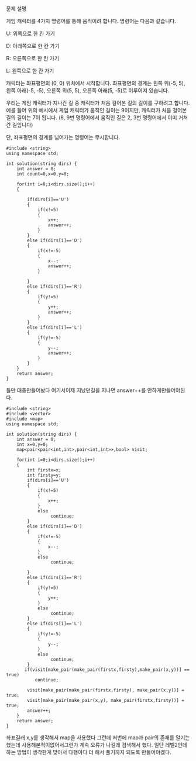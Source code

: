 문제 설명

게임 캐릭터를 4가지 명령어를 통해 움직이려 합니다. 명령어는 다음과 같습니다.

U: 위쪽으로 한 칸 가기

D: 아래쪽으로 한 칸 가기

R: 오른쪽으로 한 칸 가기

L: 왼쪽으로 한 칸 가기

캐릭터는 좌표평면의 (0, 0) 위치에서 시작합니다. 좌표평면의 경계는 왼쪽 위(-5, 5), 왼쪽 아래(-5, -5), 오른쪽 위(5, 5), 오른쪽 아래(5, -5)로 이루어져 있습니다.

우리는 게임 캐릭터가 지나간 길 중 캐릭터가 처음 걸어본 길의 길이를 구하려고 합니다. 예를 들어 위의 예시에서 게임 캐릭터가 움직인 길이는 9이지만, 캐릭터가 처음 걸어본 길의 길이는 7이 됩니다. (8, 9번 명령어에서 움직인 길은 2, 3번 명령어에서 이미 거쳐 간 길입니다)

단, 좌표평면의 경계를 넘어가는 명령어는 무시합니다.

```
#include <string>
using namespace std;

int solution(string dirs) {
    int answer = 0;
    int count=0,x=0,y=0;
    
    for(int i=0;i<dirs.size();i++)
    {
        
        if(dirs[i]=='U')
        {
            if(x!=5)
            {
                x++;
                answer++;
            }
        }
        else if(dirs[i]=='D')
        {
            if(x!=-5)
            {
                x--;
                answer++;
            }
            
        }
        else if(dirs[i]=='R')
        {
            if(y!=5)
            {
                y++;
                answer++;
            }
        }
        else if(dirs[i]=='L')
        {
            if(y!=-5)
            {
                y--;
                answer++;
            }
        }
    }
    return answer;
}
```

틀만 대충만들어놨다 여기서이제 지났던길을 지나면 answer++를 안하게만들어야된다.

```
#include <string>
#include <vector>
#include <map>
using namespace std;

int solution(string dirs) {
    int answer = 0;
    int x=0,y=0;
    map<pair<pair<int,int>,pair<int,int>>,bool> visit;
    
    for(int i=0;i<dirs.size();i++)
    {
        int firstx=x;
        int firsty=y;
        if(dirs[i]=='U')
        {
            if(x!=5)
            {
                x++;
            }
            else
                 continue;
        }
        else if(dirs[i]=='D')
        {
            if(x!=-5)
            {
                x--;
            }
            else
                 continue;
            
        }
        else if(dirs[i]=='R')
        {
            if(y!=5)
            {
                y++;
            }
            else
                 continue;
        }
        else if(dirs[i]=='L')
        {
            if(y!=-5)
            {
                y--;
            }
            else
                 continue;
        }
       if(visit[make_pair(make_pair(firstx,firsty),make_pair(x,y))] == true)
           continue;
        
        visit[make_pair(make_pair(firstx,firsty), make_pair(x,y))] = true;
        visit[make_pair(make_pair(x,y), make_pair(firstx,firsty))] = true;
        answer++;
    }
    return answer;
}
```

좌표길래 x,y를 생각해서 map을 사용했다 그런데 저번에 map과 pair의 존재를 알기는 했는데 사용해본적이없어서그런가 계속 오류가 나길래 검색해서 했다. 일단 레벨2인데 하는 방법이 생각한게 맞아서 다행이다 더 해서 풀기까지 되도록 만들어야겠다.


